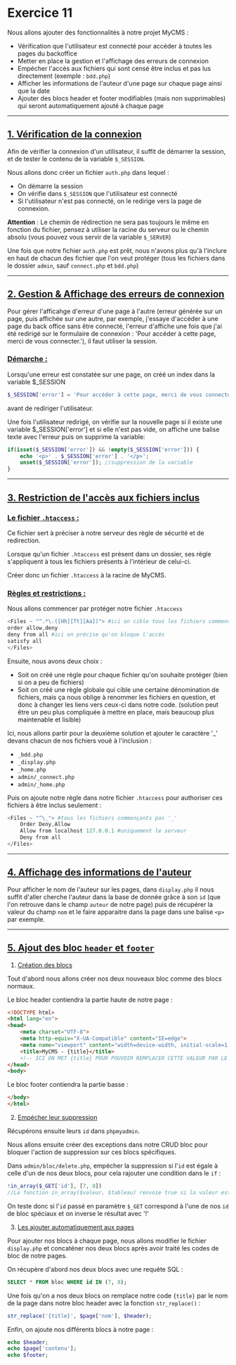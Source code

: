 # Exercice 11

Nous allons ajouter des fonctionnalités à notre projet MyCMS :

- Vérification que l'utilisateur est connecté pour accéder à toutes les pages du backoffice
- Metter en place la gestion et l'affichage des erreurs de connexion
- Empécher l'accès aux fichiers qui sont censé être inclus et pas lus directement (exemple : `bdd.php`)
- Afficher les informations de l'auteur d'une page sur chaque page ainsi que la date
- Ajouter des blocs header et footer modifiables (mais non supprimables) qui seront automatiquement ajouté à chaque page

---

## <u> 1. Vérification de la connexion</u>
Afin de vérifier la connexion d'un utilisateur, il suffit de démarrer la session, et de tester le contenu de la variable `$_SESSION`.

Nous allons donc créer un fichier `auth.php` dans lequel :
- On démarre la session
- On vérifie dans `$_SESSION` que l'utilisateur est connecté
- Si l'utilisateur n'est pas connecté, on le redirige vers la page de connexion.

<b>Attention</b> : Le chemin de rédirection ne sera pas toujours le même en fonction du fichier, pensez à utiliser la racine du serveur ou le chemin absolu (vous pouvez vous servir de la variable `$_SERVER`)

Une fois que notre fichier `auth.php` est prêt, nous n'avons plus qu'à l'inclure en haut de chacun des fichier que l'on veut protéger (tous les fichiers dans le dossier `admin`, sauf `connect.php` et `bdd.php`)

---

## <u> 2. Gestion & Affichage des erreurs de connexion</u>
Pour gérer l'afficahge d'erreur d'une page à l'autre (erreur générée sur un page, puis affichée sur une autre, par exemple, j'essaye d'accéder à une page du back office sans être connecté, l'erreur d'affiche une fois que j'ai été redirigé sur le formulaire de connexion : 'Pour accéder à cette page, merci de vous connecter.'), il faut utiliser la session.

### <u>Démarche :</u>
Lorsqu'une erreur est constatée sur une page, on créé un index dans la variable $_SESSION
```php
$_SESSION['error'] = 'Pour accéder à cette page, merci de vous connecter.'; 
```
avant de rediriger l'utilisateur.

Une fois l'utilisateur redirigé, on vérifie sur la nouvelle page si il existe une variable $_SESSION['error'] et si elle n'est pas vide, on affiche une balise texte avec l'erreur puis on supprime la variable:
```php
if(isset($_SESSION['error']) && !empty($_SESSION['error'])) {
    echo '<p>' . $_SESSION['error'] . '</p>';
    unset($_SESSION['error']); //suppression de la variable
}
```
---

## <u> 3. Restriction de l'accès aux fichiers inclus</u>

### <u>Le fichier `.htaccess` :</u>
Ce fichier sert à préciser à notre serveur des règle de sécurité et de redirection.

Lorsque qu'un fichier `.htaccess` est présent dans un dossier, ses règle s'appliquent à tous les fichiers présents à l'intérieur de celui-ci.

Créer donc un fichier `.htaccess` à la racine de MyCMS.

### <u>Règles et restrictions :</u>
Nous allons commencer par protéger notre fichier `.htaccess`
```php
<Files ~ "^.*\.([Hh][Tt][Aa])"> #ici on cible tous les fichiers commençants par .hta ou .HTA etc...
order allow,deny
deny from all #ici on précise qu'on bloque l'accès
satisfy all
</Files>
```

Ensuite, nous avons deux choix :
- Soit on créé une règle pour chaque fichier qu'on souhaite protéger (bien si on a peu de fichiers)
- Soit on créé une règle globale qui cible une certaine dénomination de fichiers, mais ça nous oblige à renommer les fichiers en question, et donc à changer les liens vers ceux-ci dans notre code. (solution peut être un peu plus compliquée à mettre en place, mais beaucoup plus maintenable et lisible)

Ici, nous allons partir pour la deuxième solution et ajouter le caractère '_' devans chacun de nos fichiers voué à l'inclusion :
- `_bdd.php`
- `_display.php`
- `_home.php`
- `admin/_connect.php`
- `admin/_home.php`

Puis on ajoute notre règle dans notre fichier `.htaccess` pour authoriser ces fichiers à être inclus seulement :
```php
<Files ~ "^\_"> #tous les fichiers commençants pas '_'
    Order Deny,Allow 
    Allow from localhost 127.0.0.1 #uniquement le serveur
    Deny from all
</Files>
```
---

## <u> 4. Affichage des informations de l'auteur</u>

Pour afficher le nom de l'auteur sur les pages, dans `display.php` il nous suffit d'aller cherche l'auteur dans la base de donnée grâce à son `id` (que l'on retrouve dans le champ `auteur` de notre page) puis de récupérer la valeur du champ `nom` et le faire apparaitre dans la page dans une balise `<p>` par exemple.

---

## <u> 5. Ajout des bloc `header` et `footer`</u>

1. <u>Création des blocs</u>

Tout d'abord nous allons créer nos deux nouveaux bloc comme des blocs normaux.

Le bloc header contiendra la partie haute de notre page :
```html
<!DOCTYPE html>
<html lang="en">
<head>
    <meta charset="UTF-8">
    <meta http-equiv="X-UA-Compatible" content="IE=edge">
    <meta name="viewport" content="width=device-width, initial-scale=1.0">
    <title>MyCMS - {title}</title>
    <!-- ICI ON MET {title} POUR POUVOIR REMPLACER CETTE VALEUR PAR LE TITRE DE NOTRE PAGE EN PHP -->
</head>
<body>
```

Le bloc footer contiendra la partie basse :
```html
</body>
</html>
```

2. <u>Empécher leur suppression</u>

Récupérons ensuite leurs `id` dans `phpmyadmin`.

Nous allons ensuite créer des exceptions dans notre CRUD bloc pour bloquer l'action de suppression sur ces blocs spécifiques.

Dans `admin/bloc/delete.php`, empécher la suppression si l'`id` est égale à celle d'un de nos deux blocs, pour cela rajouter une condition dans le `if` :
```php
!in_array($_GET['id'], [7, 8])
//La fonction in_array($valeur, $tableau) renvoie true si la valeur est présente dans le tableau
```
On teste donc si l'`id` passé en paramètre `$_GET` correspond à l'une de nos `id` de bloc spéciaux et on inverse le résultat avec '!'

3. <u>Les ajouter automatiquement aux pages</u>

Pour ajouter nos blocs à chaque page, nous allons modifier le fichier `display.php` et concaténer nos deux blocs après avoir traité les codes de bloc de notre pages.

On récupère d'abord nos deux blocs avec une requète SQL :
```sql
SELECT * FROM bloc WHERE id IN (7, 8);
```

Une fois qu'on a nos deux blocs on remplace notre code `{title}` par le nom de la page dans notre bloc header avec la fonction `str_replace()` :
```php
str_replace('{title}', $page['nom'], $header);
```

Enfin, on ajoute nos différents blocs à notre page :
```php
echo $header;
echo $page['contenu'];
echo $footer;
```